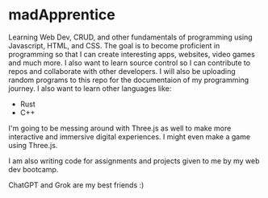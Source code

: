 # madApprentice
Learning Web Dev, CRUD, and other fundamentals of programming using Javascript, HTML, and CSS.
The goal is to become proficient in programming so that I can create interesting apps, websites, video games and much more.
I also want to learn source control so I can contribute to repos and collaborate with other developers. 
I will also be uploading random programs to this repo for the documentaion of my programming journey.
I also want to learn other languages like:
- Rust
- C++

I'm going to be messing around with Three.js as well to make more interactive and immersive digital experiences. 
I might even make a game using Three.js.

I am also writing code for assignments and projects given to me by my web dev bootcamp.

ChatGPT and Grok are my best friends :)
